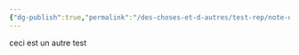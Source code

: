 ```yaml
---
{"dg-publish":true,"permalink":"/des-choses-et-d-autres/test-rep/note-de-test-interne/","created":"2024-05-05T18:52:47.513+02:00","updated":"2024-05-05T18:57:19.098+02:00"}
---
```


ceci est un autre test 